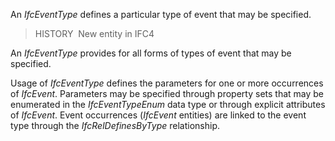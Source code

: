 ﻿An _IfcEventType_ defines a particular type of event that may be specified.

> HISTORY&nbsp; New entity in IFC4

An _IfcEventType_ provides for all forms of types of event that may be specified.

Usage of _IfcEventType_ defines the parameters for one or more occurrences of _IfcEvent_. Parameters may be specified through property sets that may be enumerated in the _IfcEventTypeEnum_ data type or through explicit attributes of _IfcEvent_. Event occurrences (_IfcEvent_ entities) are linked to the event type through the _IfcRelDefinesByType_ relationship.